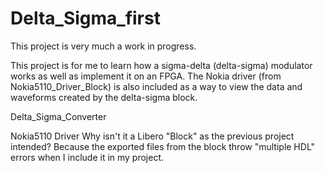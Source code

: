 # Delta_Sigma_first

This project is very much a work in progress.

This project is for me to learn how a sigma-delta (delta-sigma) modulator works as well as implement it on an FPGA. The Nokia driver (from Nokia5110_Driver_Block) is also included as a way to view the data and waveforms created by the delta-sigma block.

Delta_Sigma_Converter


Nokia5110 Driver
Why isn't it a Libero "Block" as the previous project intended? Because the exported files from the block throw "multiple HDL" errors when I include it in my project.